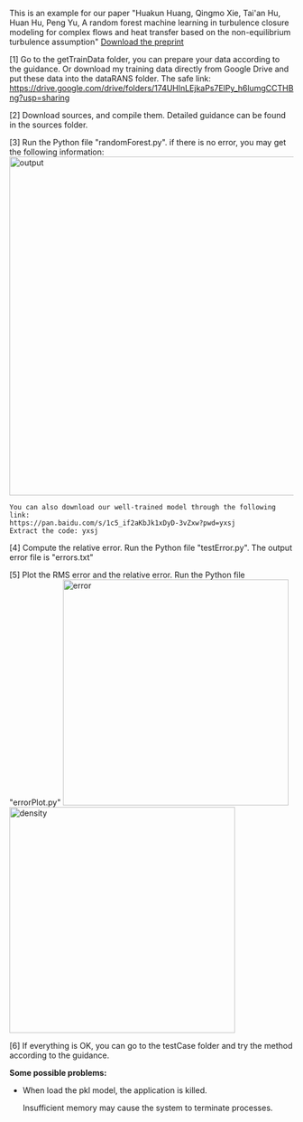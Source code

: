 This is an example for our paper "Huakun Huang, Qingmo Xie, Tai'an Hu, Huan Hu, Peng Yu, A random forest machine learning in turbulence closure modeling for complex flows and heat transfer based on the non-equilibrium turbulence assumption" [Download the preprint](https://papers.ssrn.com/sol3/papers.cfm?abstract_id=5017217)

[1] Go to the getTrainData folder, you can prepare your data according to the guidance. Or download my training data directly from Google Drive and put these data into the dataRANS folder. The safe link: https://drive.google.com/drive/folders/174UHlnLEjkaPs7ElPy_h6lumgCCTHBng?usp=sharing

[2] Download sources, and compile them. Detailed guidance can be found in the sources folder.

[3] Run the Python file "randomForest.py". 
    if there is no error, you may get the following information: 
    <img src="https://github.com/user-attachments/assets/574075f6-46e4-4dcc-a32a-c66f3a6094b3" alt="output" width="600" title="output">

    You can also download our well-trained model through the following link:
    https://pan.baidu.com/s/1c5_if2aKbJk1xDyD-3vZxw?pwd=yxsj
    Extract the code: yxsj
    
[4] Compute the relative error. Run the Python file "testError.py". The output error file is "errors.txt"

[5] Plot the RMS error and the relative error. Run the Python file "errorPlot.py"
    <img src="https://github.com/user-attachments/assets/03adc12c-d8dd-4f96-ba12-400e0540310a" alt="error" width="400" title="erro1">
    <img src="https://github.com/user-attachments/assets/4d87e1c1-162b-46f5-bb33-171125a755d4" alt="density" width="400" title="erro1">

[6] If everything is OK, you can go to the testCase folder and try the method according to the guidance.

**Some possible problems:**
- When load the pkl model, the application is killed.
  
  Insufficient memory may cause the system to terminate processes.
